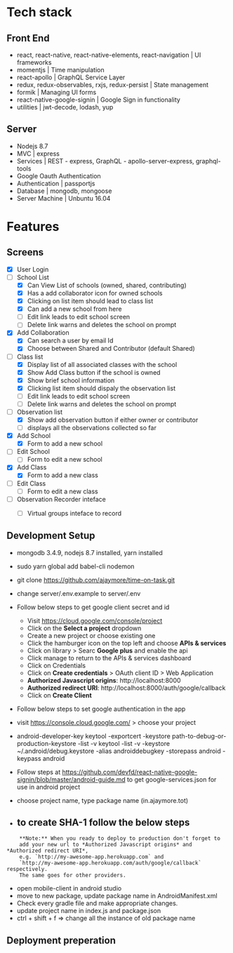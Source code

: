 # Tech stack

## Front End

- react, react-native, react-native-elements, react-navigation | UI frameworks
- momentjs | Time manipulation
- react-apollo | GraphQL Service Layer
- redux, redux-observables, rxjs, redux-persist | State management
- formik | Managing UI forms
- react-native-google-signin | Google Sign in functionality
- utilities | jwt-decode, lodash, yup

## Server

- Nodejs 8.7
- MVC | express
- Services | REST - express, GraphQL - apollo-server-express, graphql-tools
- Google Oauth Authentication
- Authentication | passportjs
- Database | mongodb, mongoose
- Server Machine | Unbuntu 16.04


# Features

## Screens

- [X] User Login
- [ ] School List
    - [X] Can View List of schools (owned, shared, contributing)
    - [X] Has a add collaborator icon for owned schools
    - [X] Clicking on list item should lead to class list
    - [X] Can add a new school from here
    - [ ] Edit link leads to edit school screen
    - [ ] Delete link warns and deletes the school on prompt
- [X] Add Collaboration
    - [X] Can search a user by email Id
    - [X] Choose between Shared and Contributor (default Shared)
- [ ] Class list
    - [X] Display list of all associated classes with the school
    - [X] Show Add Class button if the school is owned
    - [X] Show brief school information
    - [X] Clicking list item should dispaly the observation list
    - [ ] Edit link leads to edit school screen
    - [ ] Delete link warns and deletes the school on prompt
- [ ] Observation list
    - [X] Show add observation button if either owner or contributor
    - [ ] displays all the observations collected so far
- [X] Add School
    - [X] Form to add a new school
- [ ] Edit School
    - [ ] Form to edit a new school
- [X] Add Class
    - [X] Form to add a new class
- [ ] Edit Class
    - [ ] Form to edit a new class
- [ ] Observation Recorder inteface
    - [ ] Virtual groups inteface to record


## Development Setup
- mongodb 3.4.9, nodejs 8.7 installed, yarn installed
- sudo yarn global add babel-cli nodemon
- git clone https://github.com/ajaymore/time-on-task.git
- change server/.env.example to server/.env
- Follow below steps to get google client secret and id
    - Visit https://cloud.google.com/console/project
    - Click on the **Select a project** dropdown
    - Create a new project or choose existing one
    - Click the hamburger icon on the top left and choose **APIs & services**
    - Click on library > Searc **Google plus** and enable the api
    - Click manage to return to the APIs & services dashboard
    - Click on Credentials
    - Click on **Create credentials** > OAuth client ID > Web Application
    - **Authorized Javascript origins**: http://localhost:8000
    - **Authorized redirect URI**: http://localhost:8000/auth/google/callback
    - Click on **Create Client**

- Follow below steps to set google authentication in the app
- visit https://console.cloud.google.com/ > choose your project
- android-developer-key
keytool -exportcert -keystore path-to-debug-or-production-keystore -list -v
keytool -list -v -keystore ~/.android/debug.keystore -alias androiddebugkey -storepass android -keypass android

- Follow steps at https://github.com/devfd/react-native-google-signin/blob/master/android-guide.md to get google-services.json for use in android project
- choose project name, type package name (in.ajaymore.tot)
- to create SHA-1 follow the below steps
    - 

```
    **Note:** When you ready to deploy to production don't forget to
    add your new url to *Authorized Javascript origins* and *Authorized redirect URI*,
    e.g. `http://my-awesome-app.herokuapp.com` and
    `http://my-awesome-app.herokuapp.com/auth/google/callback` respectively.
    The same goes for other providers.
```

- open mobile-client in android studio
- move to new package, update package name in AndroidManifest.xml
- Check every gradle file and make appropriate changes.
- update project name in index.js and package.json
- ctrl + shift + f => change all the instance of old package name



## Deployment preperation